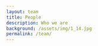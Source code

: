 ```yaml
---
layout: team
title: People
description: Who we are
background: /assets/img/1_14.jpg
permalink: /team/
---
```

<br/>
<br/>
